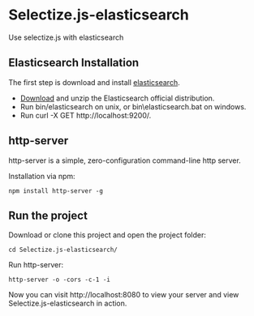 # Selectize.js-elasticsearch
Use selectize.js with elasticsearch

## Elasticsearch Installation

The first step is download and install [elasticsearch](https://github.com/elastic/elasticsearch).

- [Download](https://www.elastic.co/downloads/elasticsearch) and unzip the Elasticsearch official distribution.
- Run bin/elasticsearch on unix, or bin\elasticsearch.bat on windows.
- Run curl -X GET http://localhost:9200/.

## http-server

http-server is a simple, zero-configuration command-line http server.

Installation via npm:
```
npm install http-server -g
```

## Run the project

Download or clone this project and open the project folder:
```
cd Selectize.js-elasticsearch/
```

Run http-server:
```
http-server -o -cors -c-1 -i
```

Now you can visit http://localhost:8080 to view your server and view Selectize.js-elasticsearch in action.
